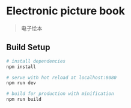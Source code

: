 # Electronic picture book

> 电子绘本

## Build Setup

``` bash
# install dependencies
npm install

# serve with hot reload at localhost:8080
npm run dev

# build for production with minification
npm run build
```

